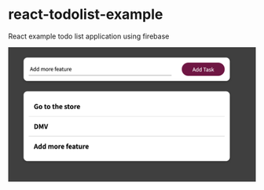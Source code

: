 # react-todolist-example

React example todo list application using firebase

![Example photo](img/example-screenshot.png)
